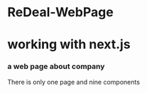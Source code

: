 # ReDeal-WebPage
<h1>working with next.js</h1>

<h3>a web page about company</h3>

<p>There is only one page and nine components</p>
